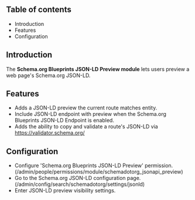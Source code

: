 Table of contents
-----------------

* Introduction
* Features
* Configuration


Introduction
------------

The **Schema.org Blueprints JSON-LD Preview module** lets users preview a web page's
Schema.org JSON-LD.


Features
--------

- Adds a JSON-LD preview the current route matches entity.
- Include JSON-LD endpoint with preview when the Schema.org Blueprints JSON-LD 
  Endpoint is enabled. 
- Adds the ability to copy and validate a route's JSON-LD via
  https://validator.schema.org/  

  
Configuration
-------------

- Configure 'Schema.org Blueprints JSON-LD Preview' permission.
  (/admin/people/permissions/module/schemadotorg_jsonapi_preview)
- Go to the Schema.org JSON-LD configuration page.
  (/admin/config/search/schemadotorg/settings/jsonld)
- Enter JSON-LD preview visibility settings.
